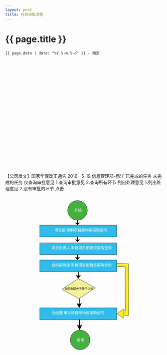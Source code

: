 ```yaml
---
layout: post
title: 任务审批流程
---
```


{{ page.title }}
================

`{{ page.date | date: "%Y.%-m.%-d" }} - 南京`

<svg version="1.1" id="图层_2" xmlns="http://www.w3.org/2000/svg" xmlns:xlink="http://www.w3.org/1999/xlink" x="0px" y="0px"
	width="580px" height="400px" viewBox="0 0 595.28 841.89" enable-background="new 0 0 595.28 841.89" xml:space="preserve">
 <!-- Created with Method Draw - http://github.com/duopixel/Method-Draw/ -->
 <defs>
  <radialGradient spreadMethod="pad" id="svg_8">
   <stop offset="0" stop-color="#aaaaff"/>
   <stop offset="1" stop-color="#555500"/>
  </radialGradient>
 </defs>
 <g>
  <title>background</title>
  <rect fill="#fff" id="canvas_background" height="402" width="582" y="-1" x="-1"/>
  <g display="none" overflow="visible" y="0" x="0" height="100%" width="100%" id="canvasGrid">
   <rect fill="url(#gridpattern)" stroke-width="0" y="0" x="0" height="100%" width="100%"/>
  </g>
 </g>
 <g>
  <title>Layer 1</title>
  <rect stroke="#000" id="svg_1" height="56.000001" width="300" y="7.5" x="137.499998" stroke-width="1.5" fill="#f2fcfc"/>
  <text xml:space="preserve" text-anchor="start" font-family="Helvetica, Arial, sans-serif" font-size="12" id="svg_3" y="30.5" x="180.5" fill-opacity="null" stroke-opacity="null" stroke-width="0" stroke="#000" fill="#000000">【公司发文】国家年假改正通告</text>
  <text xml:space="preserve" text-anchor="start" font-family="Helvetica, Arial, sans-serif" font-size="12" id="svg_4" y="29.5" x="368.5" fill-opacity="null" stroke-opacity="null" stroke-width="0" stroke="#000" fill="#000000">2016--5-19</text>
  <text xml:space="preserve" text-anchor="start" font-family="Helvetica, Arial, sans-serif" font-size="12" id="svg_5" y="48.5" x="212.5" fill-opacity="null" stroke-opacity="null" stroke-width="0" stroke="#000" fill="#000000">信息管理部-杨洋</text>
  <ellipse ry="17.5" rx="17.5" id="svg_7" cy="36" cx="162" stroke-opacity="null" stroke-width="1.5" stroke="#000" fill="url(#svg_8)"/>
  <path stroke="#000" id="svg_6" d="m165.100638,31.192006c0,0 0.594961,-2.791852 0,-3.737582c-0.595661,-0.94573 -0.833225,-1.575686 -2.14298,-2.026678s-0.832524,-0.361111 -1.784882,-0.314978c-0.952358,0.045338 -1.746339,0.629956 -1.746339,0.944935c0,0 -0.594961,0.045338 -0.832524,0.315774c-0.238265,0.270436 -0.634905,1.530348 -0.634905,1.846122s0.19832,2.432331 0.39664,2.882527l-0.236162,0.08988c-0.19832,2.611296 0.793281,2.92707 0.793281,2.92707c0.356696,2.432331 0.714093,1.396721 0.714093,2.026678s-0.357397,0.405654 -0.357397,0.405654s-0.316752,0.990272 -1.110033,1.350588c-0.793281,0.359521 -5.196971,2.295523 -5.555068,2.701176c-0.358098,0.406449 -0.317453,2.297114 -0.317453,2.297114l18.883869,0c0,0 0.041346,-1.890664 -0.316752,-2.297114c-0.358798,-0.406449 -4.762488,-2.341656 -5.555769,-2.701176c-0.793281,-0.360316 -1.110033,-1.350588 -1.110033,-1.350588s-0.357397,0.224303 -0.357397,-0.405654s0.357397,0.405654 0.714794,-2.026678c0,0 0.9909,-0.315774 0.793281,-2.92707l-0.238265,0z" stroke-opacity="null" stroke-width="1.5" fill="#ffff56"/>
  <path transform="rotate(180 286.6600036621094,90.57569885253906) " id="svg_9" d="m281.159996,90.512095l5.500007,-26.436392l5.500007,26.436392l-2.750004,0l0,26.563599l-5.500007,0l0,-26.563599l-2.750004,0z" stroke-opacity="null" stroke-width="1.5" stroke="#000" fill="#aaff56"/>
  <path stroke="#000" transform="rotate(180 286.25,157.68750000000003) " id="svg_11" d="m137.749998,183.687503l52.693553,-25.999999l0,13.000002l69.459682,0l0,-39.000001l-26.346782,0l52.693543,-25.999999l52.693553,25.999999l-26.346782,0l0,39.000001l69.459692,0l0,-13.000002l52.693543,25.999999l-52.693543,25.999999l0,-13.000002l-191.612918,0l0,13.000002l-52.693553,-25.999999l0.00001,0z" stroke-opacity="null" stroke-width="1.5" fill="#d4ffaa"/>
  <text xml:space="preserve" text-anchor="start" font-family="Helvetica, Arial, sans-serif" font-size="12" id="svg_12" y="109" x="197.5" stroke-opacity="null" stroke-width="0" stroke="#000" fill="#000000">已完成的任务</text>
  <text xml:space="preserve" text-anchor="start" font-family="Helvetica, Arial, sans-serif" font-size="12" id="svg_13" y="109" x="301.5" stroke-opacity="null" stroke-width="0" stroke="#000" fill="#000000">未完成的任务</text>
  <rect id="svg_14" height="81" width="115" y="95.5" x="20.5" stroke-opacity="null" stroke-width="1.5" stroke="#000" fill="#ffffaa"/>
  <text xml:space="preserve" text-anchor="start" font-family="Helvetica, Arial, sans-serif" font-size="12" id="svg_15" y="136.5" x="35.5" stroke-opacity="null" stroke-width="0" stroke="#000" fill="#000000">仅查询审批意见</text>
  <rect stroke="#000" id="svg_16" height="90.000004" width="109" y="95.499996" x="435.5" stroke-opacity="null" stroke-width="1.5" fill="#ffffaa"/>
  <text stroke="#000" xml:space="preserve" text-anchor="start" font-family="Helvetica, Arial, sans-serif" font-size="12" id="svg_18" y="124.5" x="448.5" fill-opacity="null" stroke-opacity="null" stroke-width="0" fill="#000000">1.查询审批意见</text>
  <text xml:space="preserve" text-anchor="start" font-family="Helvetica, Arial, sans-serif" font-size="12" id="svg_20" y="159.5" x="448.5" fill-opacity="null" stroke-opacity="null" stroke-width="0" stroke="#000" fill="#000000">2.查询所有环节</text>
  <rect stroke="#000" id="svg_21" height="86.000001" width="112" y="216.5" x="23.5" stroke-opacity="null" stroke-width="1.5" fill="#f2fcfc"/>
  <text xml:space="preserve" text-anchor="start" font-family="Helvetica, Arial, sans-serif" font-size="12" id="svg_23" y="263.5" x="43.5" stroke-opacity="null" stroke-width="0" stroke="#000" fill="#000000">列出处理意见</text>
  <rect stroke="#000" id="svg_24" height="81.000002" width="133.999999" y="216.5" x="433.5" stroke-opacity="null" stroke-width="1.5" fill="#f2fcfc"/>
  <text xml:space="preserve" text-anchor="start" font-family="Helvetica, Arial, sans-serif" font-size="12" id="svg_25" y="242.5" x="443.5" stroke-opacity="null" stroke-width="0" stroke="#000" fill="#000000">1.列出处理意见</text>
  <text style="cursor: move;" xml:space="preserve" text-anchor="start" font-family="Helvetica, Arial, sans-serif" font-size="12" id="svg_26" y="275.5" x="443.5" fill-opacity="null" stroke-opacity="null" stroke-width="0" stroke="#000" fill="#000000">2.没有审批的环节</text>
  <path stroke="#000" transform="rotate(90 75.22746276855467,196.1866607666016) " id="svg_27" d="m73.40915,200.823028l6.341938,-2.863637l-12.261827,0l-12.2618,0l0,-1.772727l0,-1.772729l12.121133,0c6.666614,0 12.121124,-0.08985 12.121124,-0.199668c0,-0.109815 -2.653958,-1.398453 -5.897678,-2.863637l-5.897696,-2.663972l5.451274,0l5.451253,0l8.325299,3.753594l8.325295,3.753593l-8.341265,3.746411l-8.341262,3.746411l-5.738865,0l-5.738879,0l6.341955,-2.863639l0.000003,0.000001z" stroke-opacity="null" stroke-width="1.5" fill="#aaff56"/>
  <path stroke="#000" transform="rotate(90 495.6075134277344,201.6466674804688) " id="svg_28" d="m494.243776,205.664844l4.756448,-2.481817l-9.19636,0l-9.19634,0l0,-1.536362l0,-1.536364l9.09084,0c4.999955,0 9.090832,-0.07787 9.090832,-0.173045c0,-0.095173 -1.990466,-1.211991 -4.423253,-2.481816l-4.423267,-2.308774l4.088451,0l4.088436,0l6.243967,3.253112l6.243964,3.253111l-6.255942,3.246886l-6.25594,3.246886l-4.304144,0l-4.304154,0l4.756461,-2.481818l0.000002,0.000001z" stroke-opacity="null" stroke-width="1.5" fill="#aaff56"/>
  <rect id="svg_29" height="15" width="44" y="54.5" x="266.5" stroke-opacity="null" stroke-width="1.5" stroke="#000" fill="#aaffff"/>
  <text xml:space="preserve" text-anchor="start" font-family="Helvetica, Arial, sans-serif" font-size="12" id="svg_10" y="65.5" x="277.5" fill-opacity="null" stroke-opacity="null" stroke-width="0" stroke="#000" fill="#000000">点击</text>
 </g>
</svg>

<svg version="1.1" id="图层_1" xmlns="http://www.w3.org/2000/svg" xmlns:xlink="http://www.w3.org/1999/xlink" x="0px" y="0px"
	width="595.28px" height="841.89px" viewBox="0 0 595.28 841.89" enable-background="new 0 0 595.28 841.89" xml:space="preserve">
	<circle fill="#44B13F" stroke="#000000" stroke-miterlimit="10" cx="274" cy="55" r="37.143"/>
	<circle fill="#44B13F" stroke="#000000" stroke-miterlimit="10" cx="283.857" cy="545.19" r="37.143"/>
	<rect x="131.143" y="110.714" fill="#31BDEB" stroke="#000000" stroke-miterlimit="10" width="291.428" height="44.286"/>
	<rect x="131.143" y="178.047" fill="#31BDEB" stroke="#000000" stroke-miterlimit="10" width="291.428" height="44.286"/>
	<rect x="131.143" y="243.047" fill="#31BDEB" stroke="#000000" stroke-miterlimit="10" width="291.428" height="44.286"/>
	<rect x="131.143" y="424.048" fill="#31BDEB" stroke="#000000" stroke-miterlimit="10" width="291.428" height="44.285"/>
	<text transform="matrix(1 0 0 1 261.667 58.666)" fill="#FFFFFF" font-family="'AdobeSongStd-Light-GBpc-EUC-H'" font-size="14">开始</text>
	<text transform="matrix(1 0 0 1 270.8579 549.998)" fill="#FFFFFF" font-family="'AdobeSongStd-Light-GBpc-EUC-H'" font-size="14">结束</text>
	<path fill="#F6F29B" stroke="#000000" stroke-miterlimit="10" d="M341.889,348.613L279.53,388.95l-64.648-35.39l62.359-40.337
		L341.889,348.613z"/>
		<g>
			<rect x="264.229" y="91.077" fill="none" width="19.541" height="19.847"/>
			<g>
				<polygon points="272.415,91.077 272.415,102.379 264.229,100.87 274,110.924 283.771,100.87 275.586,102.379 275.586,91.077 		"/>
				</g>
			</g>
			<g>
				<rect x="264.229" y="155" fill="none" width="19.541" height="19.847"/>
				<g>
					<polygon points="272.415,155 272.415,166.303 264.229,164.793 274,174.847 283.771,164.793 275.586,166.303 275.586,155 		"/>
					</g>
				</g>
				<g>
					<rect x="264.229" y="222.333" fill="none" width="19.541" height="19.847"/>
					<g>
						<polygon points="272.415,222.333 272.415,233.636 264.229,232.126 274,242.18 283.771,232.126 275.586,233.636 275.586,222.333
							"/>
						</g>
					</g>
					<g>
						<rect x="267.087" y="287.333" fill="none" width="19.541" height="25.89"/>
						<g>
							<polygon points="275.272,287.333 275.272,302.077 267.087,300.108 276.857,313.223 286.628,300.108 278.443,302.077
								278.443,287.333 		"/>
							</g>
						</g>
						<g>
							<rect x="270.614" y="388.95" fill="none" width="19.541" height="35.099"/>
							<g>
								<polygon points="278.8,388.951 278.8,408.938 270.614,406.269 280.385,424.049 290.155,406.269 281.971,408.938 281.971,388.951
									"/>
								</g>
							</g>
							<g>
								<rect x="272.087" y="468.334" fill="none" width="19.541" height="39.714"/>
								<g>
									<polygon points="280.272,468.334 280.272,490.95 272.087,487.93 281.857,508.048 291.628,487.93 283.443,490.95 283.443,468.334
										"/>
									</g>
								</g>
								<text transform="matrix(1 0 0 1 186.8564 135.0005)" fill="#FFFFFF" font-family="'AdobeSongStd-Light-GBpc-EUC-H'" font-size="14">项目部 编制项目部物资采购合同</text>
								<text transform="matrix(1 0 0 1 175.8574 202.1899)" fill="#FFFFFF" font-family="'AdobeSongStd-Light-GBpc-EUC-H'" font-size="14">项目负责人 审批项目部物资采购合同</text>
								<text transform="matrix(1 0 0 1 175.8574 267.1904)" fill="#FFFFFF" font-family="'AdobeSongStd-Light-GBpc-EUC-H'" font-size="14">合约采购部 审批项目部物资采购合同</text>
								<text transform="matrix(1 0 0 1 175.8574 448.1914)" fill="#FFFFFF" font-family="'AdobeSongStd-Light-GBpc-EUC-H'" font-size="14">总经理 审批项目部物资采购合同</text>
								<text transform="matrix(1 0 0 1 224.272 355.0874)" font-family="'AdobeSongStd-Light-GBpc-EUC-H'" font-size="11">合同金额大于等于50万</text>
								<g>
									<polygon fill="none" points="422.354,353.648 494,474 487.647,257.321 436.033,221.018 	"/>
										<polygon fill="#FCED20" stroke="#000000" stroke-width="0.9253" points="449.58,452 467.693,452 467.693,398 467.693,313.223
											467.17,256.98 423.645,256 423.645,267.19 454.437,267.874 455,435 449.58,435 	"/>
										</g>
										<path fill="#FCED20" stroke="#000000" stroke-width="0.9253" d="M475.516,464.914"/>
										<path fill="#FCED20" stroke="#000000" stroke-width="0.9253" d="M475.516,464.914"/>
										<polygon fill="#FCED20" stroke="#000000" stroke-width="0.9253" points="423.645,446.19 449.58,426.806 449.58,463.436 "/>
										</svg>